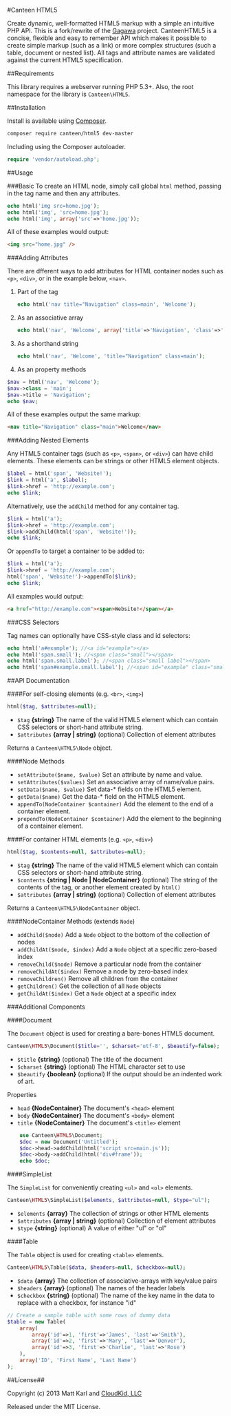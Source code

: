 #Canteen HTML5

Create dynamic, well-formatted HTML5 markup with a simple an intuitive PHP API. This is a fork/rewrite of the [Gagawa](https://code.google.com/p/gagawa/) project. CanteenHTML5 is a concise, flexible and easy to remember API which makes it possible to create simple markup (such as a link) or more complex structures (such a table, document or nested list). All tags and attribute names are validated against the current HTML5 specification.

##Requirements


This library requires a webserver running PHP 5.3+. Also, the root namespace for the library is `Canteen\HTML5`.

##Installation

Install is available using [Composer](http://getcomposer.org).

```bash
composer require canteen/html5 dev-master
```

Including using the Composer autoloader.

```php
require 'vendor/autoload.php';
```

##Usage

###Basic
To create an HTML node, simply call global `html` method, passing in the tag name and then any attributes.

```php
echo html('img src=home.jpg');
echo html('img', 'src=home.jpg'); 
echo html('img', array('src'=>'home.jpg')); 
```

All of these examples would output:

```html
<img src="home.jpg" />
```

###Adding Attributes

There are  dfferent ways to add attributes for HTML container nodes such as `<p>`, `<div>`, or in the example below, `<nav>`.

1. Part of the tag

    ```php
    echo html('nav title="Navigation" class=main', 'Welcome');
    ```
    
2. As an associative array

	```php
    echo html('nav', 'Welcome', array('title'=>'Navigation', 'class'=>'main'));
    ```

3. As a shorthand string

	```php
    echo html('nav', 'Welcome', 'title="Navigation" class=main');
    ```
    
4. As an property methods

  ```php
  $nav = html('nav', 'Welcome');
  $nav->class = 'main';
  $nav->title = 'Navigation';
  echo $nav;
  ```

All of these examples output the same markup:
```html
<nav title="Navigation" class="main">Welcome</nav>
```

###Adding Nested Elements

Any HTML5 container tags (such as `<p>`, `<span>`, or `<div>`) can have child elements. These elements can be strings or other HTML5 element objects.

```php
$label = html('span', 'Website!');
$link = html('a', $label);
$link->href = 'http://example.com';
echo $link; 
```

Alternatively, use the `addChild` method for any container tag.

```php
$link = html('a');
$link->href = 'http://example.com';
$link->addChild(html('span', 'Website!'));
echo $link;
```

Or `appendTo` to target a container to be added to:

```php
$link = html('a');
$link->href = 'http://example.com';
html('span', 'Website!')->appendTo($link);
echo $link;
```
All examples would output:

```html
<a href="http://example.com"><span>Website!</span></a> 
```

###CSS Selectors

Tag names can optionally have CSS-style class and id selectors:

```php
echo html('a#example'); //<a id="example"></a>
echo html('span.small'); //<span class="small"></span>
echo html('span.small.label'); //<span class="small label"></span>
echo html('span#example.small.label'); //<span id="example" class="small label"></span>
```

##API Documentation

####For self-closing elements (e.g. `<br>`, `<img>`) 

```php
html($tag, $attributes=null);
```
+	`$tag` **{string}** The name of the valid HTML5 element which can contain CSS selectors or short-hand attribute string.
+   `$attributes` **{array | string}** (optional) Collection of element attributes

Returns a `Canteen\HTML5\Node` object.

####Node Methods

+ `setAttribute($name, $value)` Set an attribute by name and value.
+ `setAttributes($values)` Set an associative array of name/value pairs.
+ `setData($name, $value)` Set data-* fields on the HTML5 element.
+ `getData($name)` Get the data-* field on the HTML5 element.
+ `appendTo(NodeContainer $container)` Add the element to the end of a container element. 
+ `prependTo(NodeContainer $container)` Add the element to the beginning of a container element.

####For container HTML elements (e.g. `<p>`, `<div>`)

```php
html($tag, $contents=null, $attributes=null);
```
+	`$tag` **{string}** The name of the valid HTML5 element which can contain CSS selectors or short-hand attribute string.
+   `$contents` **{string | Node | NodeContainer}** (optional) The string of the contents of the tag, or another element created by `html()`
+   `$attributes` **{array | string}** (optional) Collection of element attributes

Returns a `Canteen\HTML5\NodeContainer` object.

####NodeContainer Methods (extends `Node`)

+ `addChild($node)` Add a `Node` object to the bottom of the collection of nodes
+ `addChildAt($node, $index)` Add a `Node` object at a specific zero-based index
+ `removeChild($node)`  Remove a particular node from the container
+ `removeChildAt($index)` Remove a node by zero-based index
+ `removeChildren()` Remove all children from the container
+ `getChildren()`  Get the collection of all `Node` objects
+ `getChildAt($index)` Get a `Node` object at a specific index

###Additional Components

####Document

The `Document` object is used for creating a bare-bones HTML5 document.

```php
Canteen\HTML5\Document($title='', $charset='utf-8', $beautify=false);
```
+ `$title` **{string}** (optional) The title of the document
+ `$charset` **{string}** (optional) The HTML character set to use
+ `$beautify` **{boolean}** (optional) If the output should be an indented work of art.

Properties

+ `head` **{NodeContainer}** The document's `<head>` element
+ `body` **{NodeContainer}** The document's `<body>` element
+ `title` **{NodeContainer}** The document's `<title>` element

```php
	use Canteen\HTML5\Document;
	$doc = new Document('Untitled');
    $doc->head->addChild(html('script src=main.js'));
    $doc->body->addChild(html('div#frame'));
    echo $doc;
```

####SimpleList

The `SimpleList` for conveniently creating `<ul>` and `<ol>` elements.

```php
Canteen\HTML5\SimpleList($elements, $attributes=null, $type="ul");
```

+ `$elements` **{array}** The collection of strings or other HTML elements
+ `$attributes` **{array | string}** (optional) Collection of element attributes
+ `$type` **{string}** (optional) A value of either "ul" or "ol"

####Table

The `Table` object is used for creating `<table>` elements.

```php
Canteen\HTML5\Table($data, $headers=null, $checkbox=null);
```

+ `$data` **{array}** The collection of associative-arrays with key/value pairs
+ `$headers` **{array}** (optional) The names of the header labels
+ `$checkbox` **{string}** (optional) The name of the key name in the data to replace with a checkbox, for instance "id"

```php
// Create a sample table with some rows of dummy data
$table = new Table(
    array(
        array('id'=>1, 'first'=>'James', 'last'=>'Smith'),
        array('id'=>2, 'first'=>'Mary', 'last'=>'Denver'),
        array('id'=>3, 'first'=>'Charlie', 'last'=>'Rose')
    ),
    array('ID', 'First Name', 'Last Name')
);
```

##License##

Copyright (c) 2013 Matt Karl and [CloudKid, LLC](http://cloudkid.com)

Released under the MIT License.